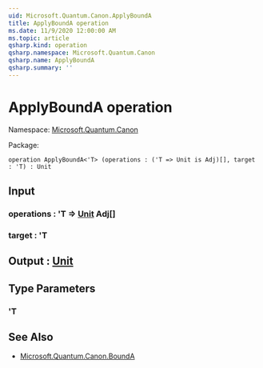 ```yaml
---
uid: Microsoft.Quantum.Canon.ApplyBoundA
title: ApplyBoundA operation
ms.date: 11/9/2020 12:00:00 AM
ms.topic: article
qsharp.kind: operation
qsharp.namespace: Microsoft.Quantum.Canon
qsharp.name: ApplyBoundA
qsharp.summary: ''
---
```


# ApplyBoundA operation

Namespace: [Microsoft.Quantum.Canon](xref:Microsoft.Quantum.Canon)

Package: [](https://nuget.org/packages/)




```qsharp
operation ApplyBoundA<'T> (operations : ('T => Unit is Adj)[], target : 'T) : Unit
```


## Input

### operations : 'T => [Unit](xref:microsoft.quantum.lang-ref.unit) Adj[]




### target : 'T





## Output : [Unit](xref:microsoft.quantum.lang-ref.unit)



## Type Parameters

### 'T



## See Also

- [Microsoft.Quantum.Canon.BoundA](xref:Microsoft.Quantum.Canon.BoundA)